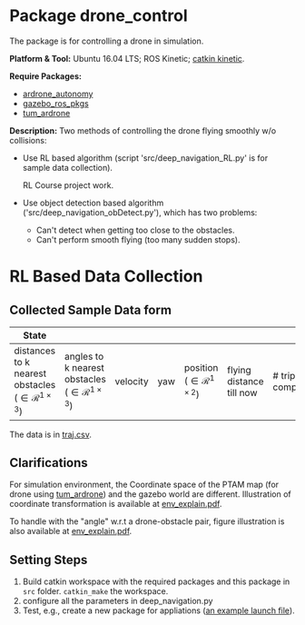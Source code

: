 # Package drone_control
The package is for controlling a drone in simulation. 

**Platform & Tool:** Ubuntu 16.04 LTS; ROS Kinetic; [catkin kinetic](http://wiki.ros.org/catkin).

**Require Packages:**

* [ardrone_autonomy](https://github.com/AutonomyLab/ardrone_autonomy)
* [gazebo_ros_pkgs](https://github.com/ros-simulation/gazebo_ros_pkgs/tree/hydro-devel)
* [tum_ardrone](https://github.com/tum-vision/tum_ardrone)

**Description:** Two methods of controlling the drone flying smoothly w/o collisions:

* Use RL based algorithm (script 'src/deep_navigation_RL.py' is for sample data collection).

    RL Course project work.

* Use object detection based algorithm ('src/deep_navigation_obDetect.py'), which has two problems:
   
   * Can't detect when getting too close to the obstacles.
   * Can't perform smooth flying (too many sudden stops).




# RL Based Data Collection
## Collected Sample Data form
| State                                                  |                                                   |          |     |                              |                          |                    | Action | Reward  |
|--------------------------------------------------------|---------------------------------------------------|----------|-----|------------------------------|--------------------------|--------------------|--------|---------|
| distances to k nearest obstacles ($\in \mathcal{R}^{1\times 3}$) | angles to k nearest obstacles ($\in \mathcal{R}^{1\times 3}$) | velocity | yaw | position ($\in \mathcal{R}^{1\times 2}$) | flying distance till now | \# trips completed | ac     | $R_{t+1}$ |

The data is in [traj.csv](./assets/traj.csv).

## Clarifications
For simulation environment, the Coordinate space of the PTAM map (for drone using [tum_ardrone](https://github.com/tum-vision/tum_ardrone)) and the gazebo world are different. Illustration of coordinate transformation is available at [env_explain.pdf](assets/env_explain.pdf).

To handle with the "angle" w.r.t a drone-obstacle pair, figure illustration is also available at [env_explain.pdf](assets/env_explain.pdf).

## Setting Steps
1. Build catkin workspace with the required packages and this package in `src` folder. `catkin_make` the workspace.
2. configure all the parameters in deep_navigation.py
3. Test, e.g., create a new package for appliations ([an example launch file](./assets/RL_col_data_sim.launch)).